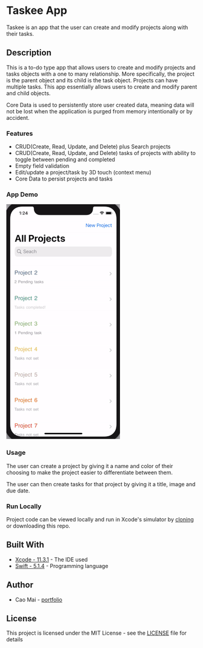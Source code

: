 # Taskee App
Taskee is an app that the user can create and modify projects along with their tasks. 

## Description
This is a to-do type app that allows users to create and modify projects and tasks objects with a one to many relationship. More specifically, the project is the parent object and its child is the task object. Projects can have multiple tasks. This app essentially allows users to create and modify parent and child objects. 

Core Data is used to persistently store user created data, meaning data will not be lost when the application is purged from memory intentionally or by accident. 

### Features 
* CRUD(Create, Read, Update, and Delete) plus Search projects 
* CRUD(Create, Read, Update, and Delete) tasks of projects with ability to toggle between pending and completed
* Empty field validation 
* Edit/update a project/task by 3D touch (context menu)
* Core Data to persist projects and tasks 

### App Demo
![](Project%20Gif/Taskee.gif)

### Usage
The user can create a project by giving it a name and color of their choosing to make the project easier to differentiate between them. 

The user can then create tasks for that project by giving it a title, image and due date.

### Run Locally
Project code can be viewed locally and run in Xcode's simulator by [cloning](https://github.com/caocmai/taskee-app.git) or downloading this repo.

## Built With
* [Xcode - 11.3.1](https://developer.apple.com/xcode/) - The IDE used
* [Swift - 5.1.4](https://developer.apple.com/swift/) - Programming language

## Author
* Cao Mai - [portfolio](https://www.makeschool.com/portfolio/Cao-Mai)

## License
This project is licensed under the MIT License - see the [LICENSE](LICENSE) file for details
